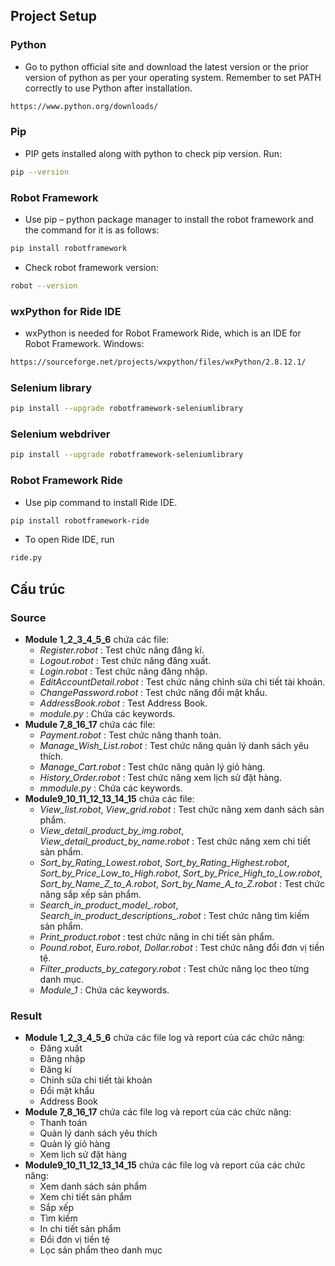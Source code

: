 ## Project Setup
### Python
- Go to python official site and download the latest version or the prior version of python as per your operating system. Remember to set PATH correctly to use Python after installation.
```sh
https://www.python.org/downloads/
```
### Pip
- PIP gets installed along with python to check pip version. Run:
```sh
pip --version
```
### Robot Framework
- Use pip – python package manager to install the robot framework and the command for it is as follows:
```sh
pip install robotframework
```
- Check robot framework version:
```sh
robot --version
```
### wxPython for Ride IDE
- wxPython is needed for Robot Framework Ride, which is an IDE for Robot Framework.
Windows:
```sh
https://sourceforge.net/projects/wxpython/files/wxPython/2.8.12.1/
```
### Selenium library
```sh
pip install --upgrade robotframework-seleniumlibrary
```
### Selenium webdriver
```sh
pip install --upgrade robotframework-seleniumlibrary
```
### Robot Framework Ride
- Use pip command to install Ride IDE.
```sh
pip install robotframework-ride
```
- To open Ride IDE, run
```sh
ride.py
```
## Cấu trúc
### Source
- **Module 1_2_3_4_5_6** chứa các file:
  + *Register.robot* : Test chức năng đăng kí.
  + *Logout.robot* : Test chức năng đăng xuất.
  + *Login.robot* : Test chức năng đăng nhập.
  + *EditAccountDetail.robot* : Test chức năng chỉnh sửa chi tiết tài khoản.
  + *ChangePassword.robot* : Test chức năng đổi mật khẩu.
  + *AddressBook.robot* : Test Address Book.
  + *module.py* : Chứa các keywords.
- **Mudule 7_8_16_17** chứa các file:
  + *Payment.robot* : Test chức năng thanh toán.
  + *Manage_Wish_List.robot* : Test chức năng quản lý danh sách yêu thích.
  + *Manage_Cart.robot* : Test chức năng quản lý giỏ hàng.
  + *History_Order.robot* : Test chức năng xem lịch sử đặt hàng.
  + *mmodule.py* : Chứa các keywords.
- **Module9_10_11_12_13_14_15** chứa các file:
  + *View_list.robot*, *View_grid.robot* : Test chức năng xem danh sách sản phẩm.
  + *View_detail_product_by_img.robot*, *View_detail_product_by_name.robot* : Test chức năng xem chi tiết sản phẩm.
  + *Sort_by_Rating_Lowest.robot*, *Sort_by_Rating_Highest.robot*, *Sort_by_Price_Low_to_High.robot*, *Sort_by_Price_High_to_Low.robot*, *Sort_by_Name_Z_to_A.robot*, *Sort_by_Name_A_to_Z.robot* : Test chức năng sắp xếp sản phẩm.
  + *Search_in_product_model_.robot*, *Search_in_product_descriptions_.robot* : Test chức năng tìm kiếm sản phẩm.
  + *Print_product.robot* : test chức năng in chi tiết sản phẩm.
  + *Pound.robot*, *Euro.robot*, *Dollar.robot* : Test chức năng đổi đơn vị tiền tệ.
  + *Filter_products_by_category.robot* : Test chức năng lọc theo từng danh mục.
  + *Module_1* : Chứa các keywords.
### Result
- **Module 1_2_3_4_5_6** chứa các file log và report của các chức năng:
  + Đăng xuất
  + Đăng nhập
  + Đăng kí
  + Chỉnh sửa chi tiết tài khoản
  + Đổi mật khẩu 
  + Address Book
- **Module 7_8_16_17** chứa các file log và report của các chức năng:
  + Thanh toán
  + Quản lý danh sách yêu thích
  + Quản lý giỏ hàng
  + Xem lịch sử đặt hàng
- **Module9_10_11_12_13_14_15** chứa các file log và report của các chức năng:
  + Xem danh sách sản phẩm
  + Xem chi tiết sản phẩm
  + Sắp xếp
  + Tìm kiếm
  + In chi tiết sản phẩm
  + Đổi đơn vị tiền tệ 
  + Lọc sản phẩm theo danh mục
